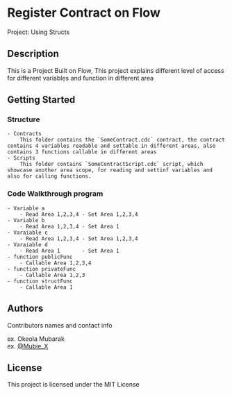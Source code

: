 # Register Contract on Flow

Project: Using Structs

## Description

This is a Project Built on Flow, This project explains different level of access for different variables and function in different area

## Getting Started

### Structure
    - Contracts
        This folder contains the `SomeContract.cdc` contract, the contract contains 4 variables readable and settable in different areas, also contains 3 functions callable in different areas 
    - Scripts
        This folder contains `SomeContractScript.cdc` script, which showcase another area scope, for reading and settinf variables and also for calling functions.
        
### Code Walkthrough program
    - Variable a
        - Read Area 1,2,3,4 - Set Area 1,2,3,4
    - Variable b
        - Read Area 1,2,3,4 - Set Area 1
    - Varaiable c
        - Read Area 1,2,3,4 - Set Area 1,2,3,4
    - Varaiable d
        - Read Area 1       - Set Area 1
    - function publicFunc
        - Callable Area 1,2,3,4
    - function privateFunc
        - Callable Area 1,2,3
    - function structFunc
        - Callable Area 1

## Authors

Contributors names and contact info

ex. Okeola Mubarak  
ex. [@Mubie_X](https://twitter.com/mubie_X)


## License

This project is licensed under the MIT License 
